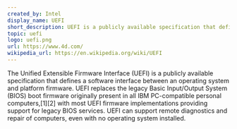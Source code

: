 ```yaml
---
created_by: Intel
display_name: UEFI
short_description: UEFI is a publicly available specification that defines a software interface between an operating system and platform firmware.
topic: uefi
logo: uefi.png
url: https://www.4d.com/
wikipedia_url: https://en.wikipedia.org/wiki/UEFI
---
```


The Unified Extensible Firmware Interface (UEFI) is a publicly available specification that defines a software interface between an operating system and platform firmware. UEFI replaces the legacy Basic Input/Output System (BIOS) boot firmware originally present in all IBM PC-compatible personal computers,[1][2] with most UEFI firmware implementations providing support for legacy BIOS services. UEFI can support remote diagnostics and repair of computers, even with no operating system installed.
